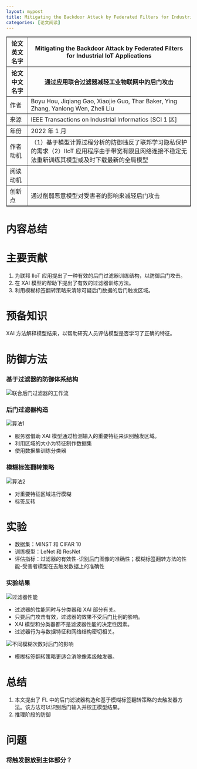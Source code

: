 ```yaml
---
layout: mypost
title: Mitigating the Backdoor Attack by Federated Filters for Industrial IoT Applications
categories: [论文阅读]
---
```


<table border="1">
    <tr>
        <th>论文英文名字</th>
        <th>Mitigating the Backdoor Attack by Federated Filters for Industrial IoT Applications</th>
    </tr>
    <tr>
        <th>论文中文名字</th>
        <th>通过应用联合过滤器减轻工业物联网中的后门攻击</th>
    </tr>
    <tr>
        <td>作者</td>
        <td>Boyu Hou, Jiqiang Gao, Xiaojie Guo, Thar Baker, Ying Zhang, Yanlong Wen, Zheli Liu</td>
    </tr>
    <tr>
        <td>来源</td>
        <td>IEEE Transactions on Industrial Informatics [SCI 1 区]</td>
    </tr>
    <tr>
        <td>年份</td>
        <td>2022 年 1 月</td>
    </tr>
    <tr>
        <td>作者动机</td>
        <td>（1）基于模型计算过程分析的防御违反了联邦学习隐私保护的需求（2）IIoT 应用程序由于带宽有限且网络连接不稳定无法重新训练其模型或及时下载最新的全局模型</td>
    </tr>
    <tr>
        <td>阅读动机</td>
        <td></td>
    </tr>
    <tr>
        <td>创新点</td>
        <td>通过削弱恶意模型对受害者的影响来减轻后门攻击</td>
    </tr>
</table>

# 内容总结

# 主要贡献

1. 为联邦 IIoT 应用提出了一种有效的后门过滤器训练结构，以防御后门攻击。
2. 在 XAI 模型的帮助下提出了有效的过滤器训练方法。
3. 利用模糊标签翻转策略来清除可疑后门数据的后门触发区域。

# 预备知识

XAI 方法解释模型结果，以帮助研究人员评估模型是否学习了正确的特征。

# 防御方法

### 基于过滤器的防御体系结构

![联合后门过滤器的工作流](联合后门过滤器的工作流.png)

### 后门过滤器构造

![算法1](算法1.png)

+ 服务器借助 XAI 模型通过检测输入的重要特征来识别触发区域。
+ 利用区域的大小为特征制作数据集
+ 使用数据集训练分类器

### 模糊标签翻转策略

![算法2](算法2.png)

+ 对重要特征区域进行模糊
+ 标签反转

# 实验

+ 数据集：MINST 和 CIFAR 10
+ 训练模型：LeNet 和 ResNet
+ 评估指标：过滤器的有效性-识别后门图像的准确性；模糊标签翻转方法的性能-受害者模型在去触发数据上的准确性

### 实验结果

![过滤器性能](过滤器性能.png)

+ 过滤器的性能同时与分类器和 XAI 部分有关。
+ 只要后门攻击有效，过滤器的效果不受后门比例的影响。
+ XAI 模型和分类器都不是滤波器性能的决定性因素。
+ 过滤器行为与数据特征和网络结构密切相关。

![不同模糊次数对后门的影响](不同模糊次数对后门的影响.png)

+ 模糊标签翻转策略更适合消除像素级触发器。

# 总结

1. 本文提出了 FL 中的后门滤波器构造和基于模糊标签翻转策略的去触发器方法。该方法可以识别后门输入并校正模型结果。
2. 推理阶段的防御

# 问题

### 将触发器放到主体部分？
